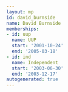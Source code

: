 ```yaml
---
layout: mp
id: david_burnside
name: David Burnside
memberships:
- id: uup
  name: UUP
  start: '2001-10-24'
  end: '2005-03-18'
- id: ind
  name: Independent
  start: '2003-06-30'
  end: '2003-12-17'
autogenerated: true
---
```

